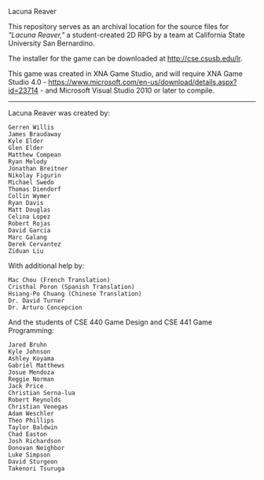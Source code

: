 Lacuna Reaver

This repository serves as an archival location for the source files for _"Lacuna Reaver,"_ a student-created 2D RPG by a team at California State University San Bernardino.

The installer for the game can be downloaded at http://cse.csusb.edu/lr.

This game was created in XNA Game Studio, and will require XNA Game Studio 4.0 - https://www.microsoft.com/en-us/download/details.aspx?id=23714 - and Microsoft Visual Studio 2010 or later to compile.

-----

Lacuna Reaver was created by:
```
Gerren Willis
James Braudaway
Kyle Elder
Glen Elder
Matthew Compean
Ryan Melody
Jonathan Breitner
Nikolay Figurin
Michael Swedo
Thomas Diendorf
Collin Wymer
Ryan Davis
Matt Douglas
Celina Lopez
Robert Rojas
David Garcia
Marc Galang
Derek Cervantez
Ziduan Liu
```
With additional help by:
```
Mac Chou (French Translation)
Cristhal Poron (Spanish Translation)
Hsiang-Po Chuang (Chinese Translation)
Dr. David Turner
Dr. Arturo Concepcion
```
And the students of CSE 440 Game Design and CSE 441 Game Programming:
```
Jared Bruhn
Kyle Johnson
Ashley Koyama
Gabriel Matthews
Josue Mendoza
Reggie Norman
Jack Price
Christian Serna-lua
Robert Reynolds
Christian Venegas
Adam Weschler
Theo Phillips
Taylor Baldwin
Chad Easton
Josh Richardson
Donovan Neighbor
Luke Simpson
David Sturgeon
Takenori Tsuruga
```